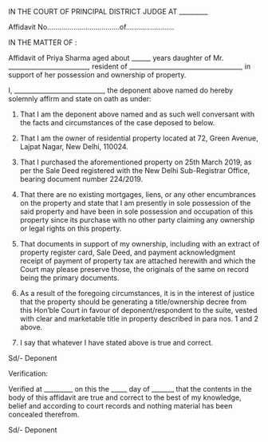 IN THE COURT OF PRINCIPAL DISTRICT JUDGE AT _________

Affidavit No……………………………...of…………………...

IN THE MATTER OF :

Affidavit of Priya Sharma aged about ______ years daughter of Mr. _________________________, resident of ___________________________________, in support of her possession and ownership of property.

I, ____________________________, the deponent above named do hereby solemnly affirm and state on oath as under:

1. That I am the deponent above named and as such well conversant with the facts and circumstances of the case deposed to below.

 2. That I am the owner of residential property located at 72, Green Avenue, Lajpat Nagar, New Delhi, 110024.

 3. That I purchased the aforementioned property on 25th March 2019, as per the Sale Deed registered with the New Delhi Sub-Registrar Office, bearing document number 224/2019.

 4. That there are no existing mortgages, liens, or any other encumbrances on the property and state that I am presently in sole possession of the said property and have been in sole possession and occupation of this property since its purchase with no other party claiming any ownership or legal rights on this property. 

5. That documents in support of my ownership, including with an extract of property register card, Sale Deed, and payment acknowledgment receipt of payment of property tax are attached herewith and which the Court may please preserve those, the originals of the same on record being the primary documents.

 6. As a result of the foregoing circumstances, it is in the interest of justice that the property should be generating a title/ownership decree from this Hon’ble Court in favour of deponent/respondent to the suite, vested with clear and marketable title in property described in para nos. 1 and 2 above.

 7. I say that whatever I have stated above is true and correct. 

 Sd/-
Deponent

 Verification: 

 Verified at _________ on this the _____ day of _______ that the contents in the body of this affidavit are true and correct to the best of my knowledge, belief and according to court records and nothing material has been concealed therefrom.

Sd/-
Deponent